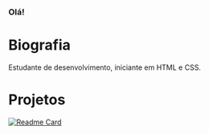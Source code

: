 ### Olá!

# Biografia

Estudante de desenvolvimento, iniciante em HTML e CSS.

# Projetos

[![Readme Card](https://github-readme-stats.vercel.app/api/pin/?username=devweekgit&repo=devweekgit.github.io)](https://github.com/anuraghazra/github-readme-stats)
